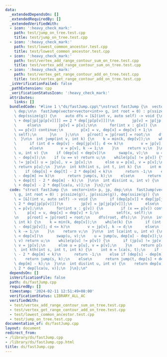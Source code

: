 ```yaml
---
data:
  _extendedDependsOn: []
  _extendedRequiredBy: []
  _extendedVerifiedWith:
  - icon: ':heavy_check_mark:'
    path: test/jump_on_tree.test.cpp
    title: test/jump_on_tree.test.cpp
  - icon: ':heavy_check_mark:'
    path: test/lowest_common_ancestor.test.cpp
    title: test/lowest_common_ancestor.test.cpp
  - icon: ':heavy_check_mark:'
    path: test/vertex_add_range_contour_sum_on_tree.test.cpp
    title: test/vertex_add_range_contour_sum_on_tree.test.cpp
  - icon: ':heavy_check_mark:'
    path: test/vertex_get_range_contour_add_on_tree.test.cpp
    title: test/vertex_get_range_contour_add_on_tree.test.cpp
  _isVerificationFailed: false
  _pathExtension: cpp
  _verificationStatusIcon: ':heavy_check_mark:'
  attributes:
    links: []
  bundledCode: "#line 1 \"ds/fastJump.cpp\"\nstruct fastJump {\n  vector<int> p, jp,\
    \ dep;\n\n  fastJump(vector<vector<int>> g, int root = 0) : p(ssize(g)), jp(ssize(g)),\
    \ dep(ssize(g)) {\n    auto dfs = [&](int v, auto self) -> void {\n      if (dep[p[v]]\
    \ + dep[jp[jp[p[v]]]] == 2 * dep[jp[p[v]]])\n        jp[v] = jp[jp[p[v]]];\n \
    \     else\n        jp[v] = p[v];\n\n      for(int x : g[v]) {\n        if (x\
    \ == p[v]) continue;\n        p[x] = v, dep[x] = dep[v] + 1;\n        self(x,\
    \ self);\n      }\n    };\n\n    p[root] = jp[root] = root;\n    dfs(root, dfs);\n\
    \  }\n\n  int jump(int v, int k) {\n    k = min(k, dep[v]);\n    while(k) {\n\
    \      if (int d = dep[v] - dep[jp[v]]; d <= k)\n        v = jp[v], k -= d;\n\
    \      else\n        v = p[v], k -= 1;\n    }\n    return v;\n  }\n\n  int lca(int\
    \ u, int v) {\n    if (dep[u] < dep[v])\n      swap(u, v);\n    u = jump(u, dep[u]\
    \ - dep[v]);\n    if (u == v) return u;\n    while(p[u] != p[v]) {\n      if (jp[u]\
    \ != jp[v]) u = jp[u], v = jp[v];\n      else u = p[u], v = p[v];\n    }\n   \
    \ return p[u];\n  }\n\n  int kth(int s, int t, int k) {\n    int m = lca(s, t);\n\
    \    if (dep[s] + dep[t] - 2 * dep[m] < k)\n      return -1;\n    else if (dep[s]\
    \ - dep[m] >= k)\n      return jump(s, k);\n    else\n      return jump(t, dep[s]\
    \ + dep[t] - 2 * dep[m] - k);\n  }\n\n  int dis(int u, int v) {\n    return dep[u]\
    \ + dep[v] - 2 * dep[lca(u, v)];\n  }\n};\n"
  code: "struct fastJump {\n  vector<int> p, jp, dep;\n\n  fastJump(vector<vector<int>>\
    \ g, int root = 0) : p(ssize(g)), jp(ssize(g)), dep(ssize(g)) {\n    auto dfs\
    \ = [&](int v, auto self) -> void {\n      if (dep[p[v]] + dep[jp[jp[p[v]]]] ==\
    \ 2 * dep[jp[p[v]]])\n        jp[v] = jp[jp[p[v]]];\n      else\n        jp[v]\
    \ = p[v];\n\n      for(int x : g[v]) {\n        if (x == p[v]) continue;\n   \
    \     p[x] = v, dep[x] = dep[v] + 1;\n        self(x, self);\n      }\n    };\n\
    \n    p[root] = jp[root] = root;\n    dfs(root, dfs);\n  }\n\n  int jump(int v,\
    \ int k) {\n    k = min(k, dep[v]);\n    while(k) {\n      if (int d = dep[v]\
    \ - dep[jp[v]]; d <= k)\n        v = jp[v], k -= d;\n      else\n        v = p[v],\
    \ k -= 1;\n    }\n    return v;\n  }\n\n  int lca(int u, int v) {\n    if (dep[u]\
    \ < dep[v])\n      swap(u, v);\n    u = jump(u, dep[u] - dep[v]);\n    if (u ==\
    \ v) return u;\n    while(p[u] != p[v]) {\n      if (jp[u] != jp[v]) u = jp[u],\
    \ v = jp[v];\n      else u = p[u], v = p[v];\n    }\n    return p[u];\n  }\n\n\
    \  int kth(int s, int t, int k) {\n    int m = lca(s, t);\n    if (dep[s] + dep[t]\
    \ - 2 * dep[m] < k)\n      return -1;\n    else if (dep[s] - dep[m] >= k)\n  \
    \    return jump(s, k);\n    else\n      return jump(t, dep[s] + dep[t] - 2 *\
    \ dep[m] - k);\n  }\n\n  int dis(int u, int v) {\n    return dep[u] + dep[v] -\
    \ 2 * dep[lca(u, v)];\n  }\n};\n"
  dependsOn: []
  isVerificationFile: false
  path: ds/fastJump.cpp
  requiredBy: []
  timestamp: '2024-02-11 12:51:49+08:00'
  verificationStatus: LIBRARY_ALL_AC
  verifiedWith:
  - test/vertex_add_range_contour_sum_on_tree.test.cpp
  - test/vertex_get_range_contour_add_on_tree.test.cpp
  - test/lowest_common_ancestor.test.cpp
  - test/jump_on_tree.test.cpp
documentation_of: ds/fastJump.cpp
layout: document
redirect_from:
- /library/ds/fastJump.cpp
- /library/ds/fastJump.cpp.html
title: ds/fastJump.cpp
---
```


